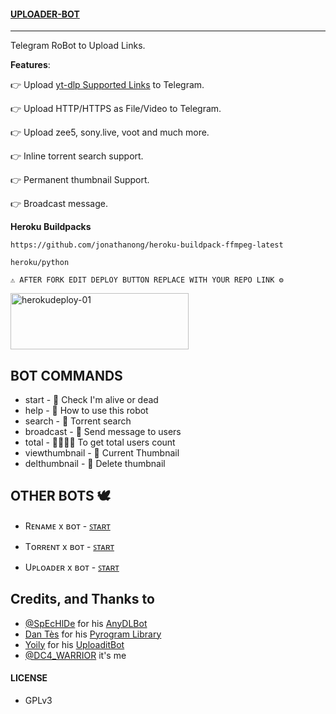 #### [UPLOADER-BOT](https://t.me/uploader_x_bot)
---

Telegram RoBot to Upload Links.

**Features**:

👉 Upload [yt-dlp Supported Links](https://ytdl-org.github.io/youtube-dl/supportedsites.html) to Telegram.

👉 Upload HTTP/HTTPS as File/Video to Telegram.

👉 Upload zee5, sony.live, voot and much more.

👉 Inline torrent search support.

👉  Permanent thumbnail Support.

👉 Broadcast message.

**Heroku Buildpacks**
```
https://github.com/jonathanong/heroku-buildpack-ffmpeg-latest
```
```
heroku/python
```

```
⚠️ AFTER FORK EDIT DEPLOY BUTTON REPLACE WITH YOUR REPO LINK ⚙️
```


<p align="">
    <a href="https://heroku.com/deploy?template=https://github.com/samurai-maker/saadhu">
    <img src="https://github.com/nikhileashy/justfor_testing/blob/main/herokudeploy-01-cropped.svg" alt="herokudeploy-01" border="0" height="90" width="285"></a>
</p>

## BOT COMMANDS

* start - 👻 Check I'm alive or dead
* help - 📝 How to use this robot
* search - 🚸 Torrent search
* broadcast - 💌 Send message to users
* total - 👨‍👨‍👦‍👦 To get total users count
* viewthumbnail - 🌌 Current Thumbnail
* delthumbnail - 🎇 Delete thumbnail

## OTHER BOTS 🕊️

* Rᴇɴᴀᴍᴇ x ʙᴏᴛ  -  [ ꜱᴛᴀʀᴛ ](https://t.me/rename_x_bot)

* Tᴏʀʀᴇɴᴛ x ʙᴏᴛ  -  [ ꜱᴛᴀʀᴛ ](https://t.me/torrent_x_bot)

* Uᴘʟᴏᴀᴅᴇʀ x ʙᴏᴛ  -  [ ꜱᴛᴀʀᴛ ](https://t.me/uploader_x_bot)

## Credits, and Thanks to

* [@SpEcHlDe](https://t.me/ThankTelegram) for his [AnyDLBot](https://telegram.dog/AnyDLBot)
* [Dan Tès](https://t.me/haskell) for his [Pyrogram Library](https://github.com/pyrogram/pyrogram)
* [Yoily](https://t.me/YoilyL) for his [UploaditBot](https://telegram.dog/UploaditBot)
* [@DC4_WARRIOR](https://t.me/Space_X_bots) it's me
#### LICENSE
- GPLv3
